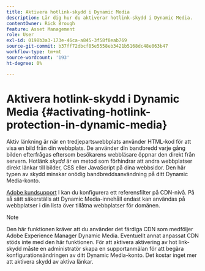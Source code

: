 ```yaml
---
title: Aktivera hotlink-skydd i Dynamic Media
description: Lär dig hur du aktiverar hotlink-skydd i Dynamic Media.
contentOwner: Rick Brough
feature: Asset Management
role: User
exl-id: 0198b3a3-173e-46ca-a845-3f58f8eab769
source-git-commit: b37ff72dbcf85e5558eb3421b5168dc48e063b47
workflow-type: tm+mt
source-wordcount: '193'
ht-degree: 0%

---
```


# Aktivera hotlink-skydd i Dynamic Media {#activating-hotlink-protection-in-dynamic-media}

Aktiv länkning är när en tredjepartswebbplats använder HTML-kod för att visa en bild från din webbplats. De använder din bandbredd varje gång bilden efterfrågas eftersom besökarens webbläsare öppnar den direkt från servern. Hotlänk *skydd* är en metod som förhindrar att andra webbplatser direkt länkar till bilder, CSS eller JavaScript på dina webbsidor. Den här typen av skydd minskar onödig bandbreddsanvändning på ditt Dynamic Media-konto.

[Adobe kundsupport](https://experienceleague.adobe.com/?support-solution=Experience+Manager#home) I kan du konfigurera ett referensfilter på CDN-nivå. På så sätt säkerställs att Dynamic Media-innehåll endast kan användas på webbplatser i din lista över tillåtna webbplatser för domänen.

>[!NOTE]
>
>Den här funktionen kräver att du använder det färdiga CDN som medföljer Adobe Experience Manager Dynamic Media. Eventuellt annat anpassat CDN stöds inte med den här funktionen. För att aktivera aktivering av hot link-skydd måste en administratör skapa en supportanmälan för att begära konfigurationsändringen av ditt Dynamic Media-konto. Det kostar inget mer att aktivera skydd av aktiva länkar.
